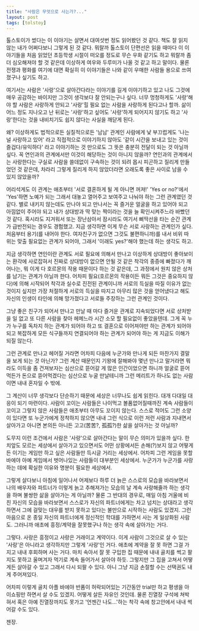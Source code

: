 ```yaml
---
title: "사람은 무엇으로 사는가?..."
layout: post
tags: [tolstoy]
---
```


톨스토이가 썼다는 이 이야기는 살면서 대여섯번 정도 읽어봤던 것 같다. 책도 잘 읽지 않는 내가 어쩌다보니 그렇게 된 것 같다. 뭐랄까 톨스토이 단편선은 읽을 때마다 이 이야기들을 처음 읽었던 초등학생 시절이 떠오를 정도로 무슨 우화 같기도 하고 뭐랄까 좀 더 심오해져야 할 것 같은데 이상하게 여우와 두루미가 나올 것 같고 하고 말이다. 물론 전쟁과 평화를 여기에 대면 확실히 이 이야기들은 나와 같이 우매한 사람들 용으로 쓰여졌구나 싶기도 하고.

여기서는 사람은 '사랑'으로 살아간다라는 이야기를 길게 이야기하고 있고 나도 그것에 매우 공감하는 바이지만 그것이 생각보다 잘 안되는구나 싶다. 너무 멍청하게도 '사랑'해야 할 사람은 사랑하게 안되고 '사랑'힐 필요 없는 사람을 사랑하게 된다고나 할까. 삶이 어느 정도 지나오고 난 뒤로는 '사랑'하고 싶어도 '사랑'하게 되어지지 않기도 하고 '사랑'한다는 것을 내비치기도 쉽지 않다는 사실을 깨닫게 된다.

왜? 이상하게도 법적으로든 실질적으로든 '남남' 관계인 사람에게 낯 부끄럽게도 '나는 널 사랑하고 있어' 라고 직접적으로 이야기하지 않아도 '같이 시간을 보내고 있는 것이 즐겁다/유익하다' 라고 이야기하는 것 만으로도 그 뜻은 충분히 전달이 되는 것 아닐까 싶다. 꼭 연인과의 관계에서만 이것이 해당하는 것이 아니지 않을까? 연인과의 관계에서는 사랑한다는 구실로 사람을 쓸데없이 구속하는 것이 되려 몹시 피곤하고 질리게 만들었던 것 같은데, 차라리 그렇게 질리게 하지 않았더라면 오래도록 좋은 사이로 남을 수 있지 않았을까? 

어리석게도 이 관계는 애초부터 '서로 결혼하게 될 게 아니면 꺼져!' 'Yes or no?'에서 'Yes'하면 노예가 되는 그래서 대놓고 열어주고 보여주고 나눠야 하는 그런 관계였던 것 같다. 별로 내키지 않는데도 만나야 되고 만나서는 꼭 즐거운 얼굴을 하고 있어야 되고 아낌없이 주어야 되고 내가 상대방과 딱 맞는 짝이라는 것을 늘 확인시켜주느라 바빴던 것 같다. 혹시라도 지겨워서 또는 장난삼아서 잠시라도 여기서 삐딱선을 타는 순간 관계가 급반전되는 경우도 경험했고. 지금 생각하면 이게 무슨 서로 사랑하는 관계인가 싶다. 처음부터 용기(를 내어야 한다. 여자친구가 없으면 그것도 불편하니까)를 내서 비위 따위는 맞출 필요없는 관계가 되어야, 그래서 '이래도 yes?'해야 했는데 하는 생각도 하고.

지금 생각하면 연인이란 관계도 서로 필요에 의해서 만나고 이상하게 상대방이 좋아보이는 환각에 사로잡혀서 진짜로 상대방이 없으면 안될 것 같은 착각의 중증에 빠졌다가 깨어나는, 뭐 이게 다 호르몬의 작용 때문이다 하는 것 같은데, 그 과정에서 원치 않은 상처를 남기는 관계가 아닐까 한다. 어차피 필요(호르몬의 작용이든 뭐든 그것은 중요하지 않다)에 의해 시작되어 착각과 실수로 진전된 관계이니까 서로의 득실을 따질 이유가 없는 것이지 싶지만 가장 처절하게 서로의 득실을 따지고 아무리 많은 것을 얻어냈다고 해도 자신의 인생이 타인에 의해 망가졌다고 서로들 주장하는 그런 관계인 것이다.

그냥 좋은 친구가 되어서 만나고 만날 때 마다 즐거운 관계로 지속되었다면 서로 상처받을 일 없고 또 다른 사람을 찾아 헤메느라 시간 소모 할 필요없이 좋았을텐데. 그게 꼭 누가 누구를 독차지 하는 관계가 되어야 하고 또 결혼으로 이어져야만 하는 관계가 되어야 되고 복잡하게 모든 식구들까지 연결되어야 하는 관계가 되어야 하는 게 지금도 이해가 되질 않는다. 

그런 관계로 만나고 헤어질 거라면 어차피 다음에 누군가와 만나게 되든 마찬가지 결말을 보게 되는 것 아닌가? 그런 계산 때문인지 기왕에 잘해봐야 몇년 만나고 말거라면 뭐라도 이득을 좀 건져보자는 심산으로 뜯어갈 게 많은 인간이었으면 하니까 얼굴로 뜯어먹든가 돈으로 뜯어먹겠다는 심산으로 누굴 만날테니까 그런 메리트가 하나도 없는 사람이면 내내 혼자일 수 밖에.

그 계산이 너무 생각보다 단순하기 때문에 세상은 너무나도 쉽게 읽힌다. 대개 다대일 대응이 되기 마련이다. 사람이 꼬이는 사람들은 나이먹고 볼품없어질때까진 계속 사람들이 꼬이고 그렇지 않은 사람들은 애초부터 아무도 꼬이지 않는다. 스스로 적어도 그런 소양이 있다면 또 누군가에게 정착하지 않으면 내내 그런 식으로 이런 저런 사람과 지내면서 살아가고 아니면 본의든 아니든 고고(苦苦?, 孤孤?)한 삶을 살아가는 것 아닐까?

도무지 이런 조건에서 사람은 '사랑'으로 살아간다는 말이 무슨 의미가 있을까 싶다. 한치앞도 모르는 세상에서 살아가고 있으면서도 어떤 상황에서든 손해(?)보지 않고 어떻게든 이기는 게임만 하고 싶은 사람들만 득시글 거리는 세상에서. 어차피 그런 게임을 못할 바에야 아예 게임에서 벗어나있는 사람들이 대부분인 세상에서. 누군가가 누군가를 사랑하는 데에 확실한 이유와 명분이 필요한 세상에서.

그렇게 살다보니 아침에 일어나서 어제보다 하루 더 늙은 스스로의 모습을 바라보면서 나의 배우자와 파트너가 이렇게 늙고 추해져가는 모습의 날 계속 사랑해줄까 하는 생각을 하며 불쌍한 삶을 살아가는 게 아닐까? 물론 그 반대의 경우로, 매일 아침 거울에 비친 자신의 모습을 바라보면서 스스로가 자신의 파트너에게는 차고 넘치는 상대라고 생각하면서 그에 걸맞는 대우를 받지 못하고 있다는 불만으로 시작하는 사람도 있겠지. 그런 마음으로 온 종일 자신의 파트너에게 정신적인 학대를 가하면서 사는 게 일상화된 사람도. 그러니까 애초에 흥정/계약을 잘못했구나 하는 생각 속에 살아가는 거다. 

그렇다. 사랑은 흥정이고 사랑은 거래이고 계약이다. 이게 사람이 그것으로 살 수 있는 '사랑'은 아니라고 생각하지만 그렇게 '사랑'인 거다. 애초에 계약을 잘 못 하면 그걸 가지고 내내 후회하며 사는 거다. 마치 속아서 잘 못 구입한 집 때문에 내내 골치를 썩고 팔지도 못하고 울며겨자 먹기로 계속 들어가서 살아야 하듯. 그렇지만 그 집을 고쳐서 어떻게든 살아갈 수 있고 그래서 다시 되팔 수 있다. 아니 그냥 지금 손절할 수는 선택권도 내게 주어져있다. 

어차피 이렇게 골치 아플 바에야 반품이 허락되어있는 기간동안 trial만 하고 평생을 아이쇼핑만 하면서 살 수도 있겠지. 어떻게 살든 자유인 것인데. 물론 진열장 구석에 쳐박혀서 혹은 아예 진열장까지도 못가고 '언젠간 나도...'하는 착각 속에 창고안에서 내내 썩어갈 수도 있다. 

젠장.
